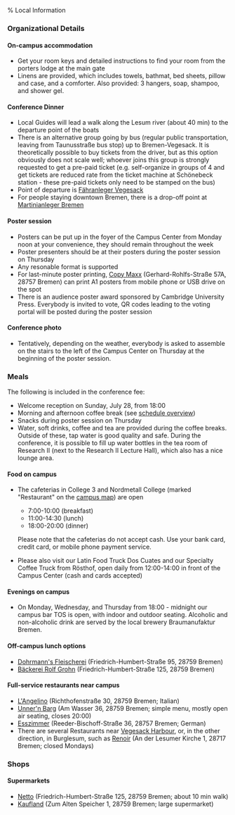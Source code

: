 % Local Information

### Organizational Details

#### On-campus accommodation

* Get your room keys and detailed instructions to find your room from the porters lodge at the main gate
* Linens are provided, which includes towels, bathmat, bed sheets, pillow and case, and a comforter.  Also provided: 3 hangers, soap, shampoo, and shower gel. 

#### Conference Dinner

* Local Guides will lead a walk along the Lesum river (about 40 min) to the departure point of the boats
* There is an alternative group going by bus (regular public transportation, leaving from Taunusstraße bus stop) up to Bremen-Vegesack.  It is theoretically possible to buy tickets from the driver, but as this option obviously does not scale well; whoever joins this group is strongly requested to get a pre-paid ticket (e.g. self-organize in groups of 4 and get tickets are reduced rate from the ticket machine at Schönebeck station - these pre-paid tickets only need to be stamped on the bus)
* Point of departure is [Fähranleger Vegesack](https://www.google.com/maps/place/Vegesack/@53.1685821,8.6200406,16z/data=!3m1!4b1!4m6!3m5!1s0x47b6d354c4783a39:0x4b722b4e6e3d4f67!8m2!3d53.1685789!4d8.6226155!16s%2Fg%2F11b77pps6k?hl=de&entry=ttu)
* For people staying downtown Bremen, there is a drop-off point at [Martinianleger Bremen](https://www.google.com/maps/place/Martinianleger/@53.0745099,8.801166,17z/data=!3m1!4b1!4m6!3m5!1s0x47b128198d55fae5:0x4d1fdcea8613a1cd!8m2!3d53.0745067!4d8.8037409!16s%2Fg%2F11btyvkjk5?hl=de&entry=ttu)

#### Poster session

* Posters can be put up in the foyer of the Campus Center from Monday noon at your convenience, they should remain throughout the week
* Poster presenters should be at their posters during the poster session on Thursday
* Any resonable format is supported
* For last-minute poster printing, [Copy Maxx](https://www.google.com/maps/place/Copy+Maxx+Kreative-Center/@53.1736814,8.6129656,17z/data=!3m1!4b1!4m6!3m5!1s0x47b6d39fb4e9539b:0xd953e2917ff8866e!8m2!3d53.1736782!4d8.6155405!16s%2Fg%2F1tjmcr1q?hl=de&entry=ttu) (Gerhard-Rohlfs-Straße 57A, 28757 Bremen) can print A1 posters from mobile phone or USB drive on the spot
* There is an audience poster award sponsored by Cambridge University Press.  Everybody is invited to vote, QR codes leading to the voting portal will be posted during the poster session

#### Conference photo

* Tentatively, depending on the weather, everybody is asked to assemble on the stairs to the left of the Campus Center on Thursday at the beginning of the poster session.

### Meals

The following is included in the conference fee:

* Welcome reception on Sunday, July 28, from 18:00
* Morning and afternoon coffee break (see [schedule overview](../../Program/Time_Slots_Final.pdf))
* Snacks during poster session on Thursday
* Water, soft drinks, coffee and tea are provided during the coffee breaks.  Outside of these, tap water is good quality and safe.  During the conference, it is possible to fill up water bottles in the tea room of Research II (next to the Research II Lecture Hall), which also has a nice lounge area.

#### Food on campus

* The cafeterias in College 3 and Nordmetall College (marked "Restaurant" on the [campus map](campus-map-ddays.pdf)) are open 

    - 7:00-10:00 (breakfast)
    - 11:00-14:30 (lunch)
    - 18:00-20:00 (dinner)

    Please note that the cafeterias do not accept cash.  Use your bank card, credit card, or mobile phone payment service.

* Please also visit our Latin Food Truck Dos Cuates and our Specialty Coffee Truck from Rösthof, open daily from 12:00-14:00 in front of the Campus Center (cash and cards accepted)

#### Evenings on campus

* On Monday, Wednesday, and Thursday from 18:00 - midnight our campus bar TOS is open, with indoor and outdoor seating. Alcoholic and non-alcoholic drink are served by the local brewery Braumanufaktur Bremen.

#### Off-campus lunch options

* [Dohrmann's Fleischerei](https://www.google.com/maps/place/Friedrich-Humbert-Stra%C3%9Fe+95,+28759+Bremen/@53.1661814,8.6381337,17z/data=!3m1!4b1!4m5!3m4!1s0x47b12ca7b236d5ff:0x2b31995bd53c35a2!8m2!3d53.1661814!4d8.6403223?hl=de) (Friedrich-Humbert-Straße 95, 28759 Bremen)
* [Bäckerei Rolf Grohn](https://www.google.com/maps/place/B%C3%A4ckerei+Rolf+Grohn/@53.1726336,8.6531904,14z/data=!4m6!3m5!1s0x47b12ca8f4947d2b:0xb99bdb6417e74fbe!8m2!3d53.1670893!4d8.6366382!16s%2Fg%2F1tl9lmwh?entry=ttu) (Friedrich-Humbert-Straße 125, 28759 Bremen)

#### Full-service restaurants near campus
 
* [L'Angelino](https://www.google.com/maps/place/L'Angolino/@53.1698079,8.6579454,18z/data=!4m16!1m9!4m8!1m0!1m6!1m2!1s0x47b12ca7b3be11d3:0x177e76d7947f41e8!2sFriedrich-Humbert-Stra%C3%9Fe+95,+28759+Bremen!2m2!1d8.6403858!2d53.1661693!3m5!1s0x47b12c9bd590b73b:0x231dc3242ff6fec6!8m2!3d53.1699511!4d8.661022!16s%2Fg%2F1tdlgbgv?entry=ttu) (Richthofenstraße 30, 28759 Bremen; Italian)
* [Unner'n Barg](https://www.google.de/maps/place/UNNER'N+BARG/@53.1628107,8.6388108,19z/data=!4m15!1m8!3m7!1s0x47b6d354cce6d3ef:0xe249ecfee1b6317a!2sAm+Vegesacker+Hafen,+28757+Vegesack!3b1!8m2!3d53.1684339!4d8.6248988!16s%2Fg%2F1tf9m9z0!3m5!1s0x47b12b586bdebeef:0x3e1a64c0bf6527f8!8m2!3d53.1628107!4d8.6388108!16s%2Fg%2F1hg50nmpt?entry=ttu) (Am Wasser 36, 28759 Bremen; simple menu, mostly open air seating, closes 20:00)
* [Esszimmer](https://www.google.com/maps/place/Restaurant+Esszimmer/@53.1695743,8.6228682,18z/data=!4m16!1m9!4m8!1m0!1m6!1m2!1s0x47b12ca7b3be11d3:0x177e76d7947f41e8!2sFriedrich-Humbert-Stra%C3%9Fe+95,+28759+Bremen!2m2!1d8.6403858!2d53.1661693!3m5!1s0x47b6d354a79759cb:0xc0637cb1222de754!8m2!3d53.1703594!4d8.6235083!16s%2Fg%2F11b806_f6h?entry=ttu) (Reeder-Bischoff-Straße 36, 28757 Bremen; German)
* There are several Restaurants near [Vegesack Harbour](https://www.google.de/maps/place/Am+Vegesacker+Hafen,+28757+Vegesack/@53.1684371,8.6223239,17z/data=!3m1!4b1!4m6!3m5!1s0x47b6d354cce6d3ef:0xe249ecfee1b6317a!8m2!3d53.1684339!4d8.6248988!16s%2Fg%2F1tf9m9z0?entry=ttu), or, in the other direction, in Burglesum, such as [Renoir](https://www.google.com/maps/place/Renoir/@53.1505824,8.6943242,13.89z/data=!4m10!1m2!2m1!1srenoir!3m6!1s0x47b12c7b0852db7f:0x110dc2824f8478b1!8m2!3d53.168023!4d8.6916879!15sCgZyZW5vaXJaCCIGcmVub2lykgESaXRhbGlhbl9yZXN0YXVyYW504AEA!16s%2Fg%2F1ty739zd?entry=ttu) (An der Lesumer Kirche 1, 28717 Bremen; closed Mondays)

### Shops

#### Supermarkets

* [Netto](https://www.google.com/maps/place/Netto+Marken-Discount/@53.1664919,8.6379117,17z/data=!3m1!5s0x47b12ca88b7ded25:0x582310e7b2a57fb7!4m15!1m8!3m7!1s0x47b12ca7b236d5ff:0x2b31995bd53c35a2!2sFriedrich-Humbert-Stra%C3%9Fe+95,+28759+Bremen!3b1!8m2!3d53.1662153!4d8.6403579!16s%2Fg%2F11c1c6hz44!3m5!1s0x47b12ca8f4947d2b:0x77104b8813c5bb8e!8m2!3d53.1671314!4d8.6366607!16s%2Fg%2F1td2yj75?hl=de&entry=ttu) (Friedrich-Humbert-Straße 125, 28759 Bremen; about 10 min walk)
* [Kaufland](https://www.google.com/maps/place/Kaufland+Bremen-Vegesack/@53.1667363,8.6281485,17z/data=!4m15!1m8!3m7!1s0x47b12ca7b236d5ff:0x2b31995bd53c35a2!2sFriedrich-Humbert-Stra%C3%9Fe+95,+28759+Bremen!3b1!8m2!3d53.1662153!4d8.6403579!16s%2Fg%2F11c1c6hz44!3m5!1s0x47b12d7f8da3e8a7:0xaec2c3942765d2b4!8m2!3d53.1666671!4d8.6277297!16s%2Fg%2F11h2jmd_5v?hl=de&entry=ttu) (Zum Alten Speicher 1, 28759 Bremen; large supermarket)
